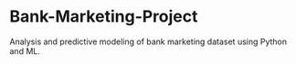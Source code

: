 # Bank-Marketing-Project
Analysis and predictive modeling of bank marketing dataset using Python and ML.
